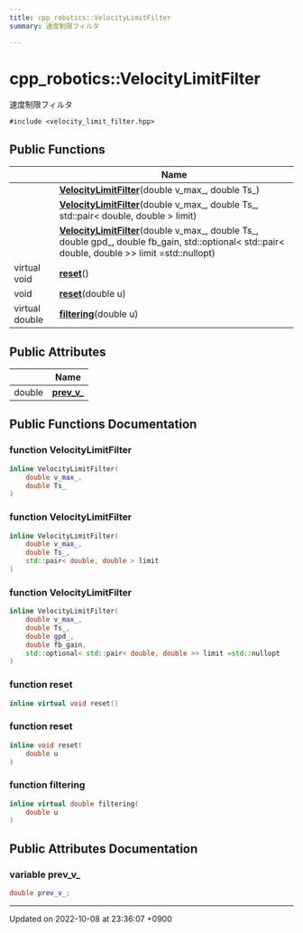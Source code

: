 ```yaml
---
title: cpp_robotics::VelocityLimitFilter
summary: 速度制限フィルタ 

---
```


# cpp_robotics::VelocityLimitFilter



速度制限フィルタ 


`#include <velocity_limit_filter.hpp>`

## Public Functions

|                | Name           |
| -------------- | -------------- |
| | **[VelocityLimitFilter](/cpp_robotics/doxybook/Classes/classcpp__robotics_1_1VelocityLimitFilter/#function-velocitylimitfilter)**(double v_max_, double Ts_) |
| | **[VelocityLimitFilter](/cpp_robotics/doxybook/Classes/classcpp__robotics_1_1VelocityLimitFilter/#function-velocitylimitfilter)**(double v_max_, double Ts_, std::pair< double, double > limit) |
| | **[VelocityLimitFilter](/cpp_robotics/doxybook/Classes/classcpp__robotics_1_1VelocityLimitFilter/#function-velocitylimitfilter)**(double v_max_, double Ts_, double gpd_, double fb_gain, std::optional< std::pair< double, double >> limit =std::nullopt) |
| virtual void | **[reset](/cpp_robotics/doxybook/Classes/classcpp__robotics_1_1VelocityLimitFilter/#function-reset)**() |
| void | **[reset](/cpp_robotics/doxybook/Classes/classcpp__robotics_1_1VelocityLimitFilter/#function-reset)**(double u) |
| virtual double | **[filtering](/cpp_robotics/doxybook/Classes/classcpp__robotics_1_1VelocityLimitFilter/#function-filtering)**(double u) |

## Public Attributes

|                | Name           |
| -------------- | -------------- |
| double | **[prev_v_](/cpp_robotics/doxybook/Classes/classcpp__robotics_1_1VelocityLimitFilter/#variable-prev-v-)**  |

## Public Functions Documentation

### function VelocityLimitFilter

```cpp
inline VelocityLimitFilter(
    double v_max_,
    double Ts_
)
```


### function VelocityLimitFilter

```cpp
inline VelocityLimitFilter(
    double v_max_,
    double Ts_,
    std::pair< double, double > limit
)
```


### function VelocityLimitFilter

```cpp
inline VelocityLimitFilter(
    double v_max_,
    double Ts_,
    double gpd_,
    double fb_gain,
    std::optional< std::pair< double, double >> limit =std::nullopt
)
```


### function reset

```cpp
inline virtual void reset()
```


### function reset

```cpp
inline void reset(
    double u
)
```


### function filtering

```cpp
inline virtual double filtering(
    double u
)
```


## Public Attributes Documentation

### variable prev_v_

```cpp
double prev_v_;
```


-------------------------------

Updated on 2022-10-08 at 23:36:07 +0900